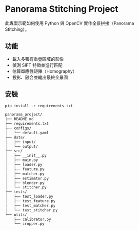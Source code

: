 # Panorama Stitching Project

此專案示範如何使用 Python 與 OpenCV 實作全景拼接（Panorama Stitching）。

## 功能
- 載入多張有重疊區域的影像
- 偵測 SIFT 特徵並進行匹配
- 估算單應性矩陣（Homography）
- 投影、融合並輸出最終全景圖

## 安裝
```bash
pip install -r requirements.txt

panorama_project/
├── README.md
├── requirements.txt
├── configs/
│   └── default.yaml
├── data/
│   ├── input/
│   └── output/
├── src/
│   ├── __init__.py
│   ├── main.py
│   ├── loader.py
│   ├── feature.py
│   ├── matcher.py
│   ├── estimator.py
│   ├── blender.py
│   └── stitcher.py
├── tests/
│   ├── test_loader.py
│   ├── test_feature.py
│   ├── test_matcher.py
│   └── test_stitcher.py
└── utils/
    ├── calibrator.py
    └── cropper.py